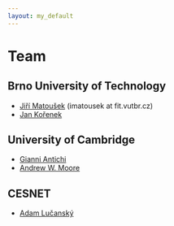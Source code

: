 ```yaml
---
layout: my_default
---
```


# Team

## Brno University of Technology

- [Jiří Matoušek](http://www.fit.vutbr.cz/~imatousek/index.php.en) (imatousek at fit.vutbr.cz)
- [Jan Kořenek](http://www.fit.vutbr.cz/~korenek/index.php.en)

## University of Cambridge

- [Gianni Antichi](http://www.cl.cam.ac.uk/~ga288/)
- [Andrew W. Moore](http://www.cl.cam.ac.uk/~awm22/)

## CESNET

- [Adam Lučanský](https://github.com/lucansky)

